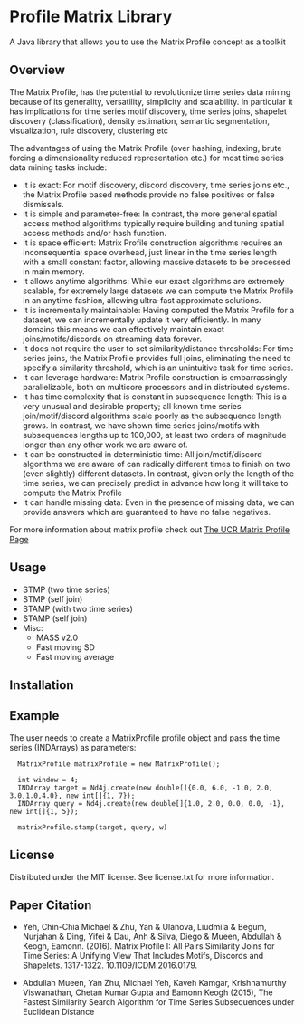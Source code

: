 # Profile Matrix Library
A Java library that allows you to use the Matrix Profile concept as a toolkit

Overview
-------------------------

The Matrix Profile, has the potential to revolutionize time series data mining because 
of its generality, versatility, simplicity and scalability.  In particular it has implications 
for time series motif discovery, time series joins, shapelet discovery (classification),
density estimation, semantic segmentation, visualization, rule discovery, clustering etc 

The advantages of using the Matrix Profile (over hashing, indexing, brute forcing a dimensionality reduced representation etc.) for most time series data mining tasks include:

- It is exact: For motif discovery, discord discovery, time series joins etc., the Matrix Profile based methods provide no false positives or false dismissals.
- It is simple and parameter-free: In contrast, the more general spatial access method algorithms typically require building and tuning spatial access methods and/or hash function.
- It is space efficient: Matrix Profile construction algorithms requires an inconsequential space overhead, just linear in the time series length with a small constant factor, allowing massive datasets to be processed in main memory.
- It allows anytime algorithms: While our exact algorithms are extremely scalable, for extremely large datasets we can compute the Matrix Profile in an anytime fashion, allowing ultra-fast approximate solutions.
- It is incrementally maintainable: Having computed the Matrix Profile for a dataset, we can incrementally update it very efficiently. In many domains this means we can effectively maintain exact joins/motifs/discords on streaming data forever.
- It does not require the user to set similarity/distance thresholds: For time series joins, the Matrix Profile provides full joins, eliminating the need to specify a similarity threshold, which is an unintuitive task for time series.
- It can leverage hardware: Matrix Profile construction is embarrassingly parallelizable, both on multicore processors and in distributed systems.
- It has time complexity that is constant in subsequence length: This is a very unusual and desirable property; all known time series join/motif/discord algorithms scale poorly as the subsequence length grows. In contrast, we have shown time series joins/motifs with subsequences lengths up to 100,000, at least two orders of magnitude longer than any other work we are aware of.
- It can be constructed in deterministic time: All join/motif/discord algorithms we are aware of can radically different times to finish on two (even slightly) different datasets. In contrast, given only the length of the time series, we can precisely predict in advance how long it will take to compute the Matrix Profile
- It can handle missing data: Even in the presence of missing data, we can provide answers which are guaranteed to have no false negatives.

For more information about matrix profile check out [The UCR Matrix Profile Page](http://www.cs.ucr.edu/~eamonn/MatrixProfile.html)

Usage
-------------------------
- STMP (two time series)
- STMP (self join)
- STAMP (with two time series)
- STAMP (self join)
- Misc:
    * MASS v2.0
    * Fast moving SD
    * Fast moving average
    

Installation
-------------------------

Example
--------------------------
The user needs to create a MatrixProfile profile object and pass the time series (INDArrays) as parameters:

```
  MatrixProfile matrixProfile = new MatrixProfile();
  
  int window = 4;
  INDArray target = Nd4j.create(new double[]{0.0, 6.0, -1.0, 2.0, 3.0,1.0,4.0}, new int[]{1, 7});
  INDArray query = Nd4j.create(new double[]{1.0, 2.0, 0.0, 0.0, -1}, new int[]{1, 5});

  matrixProfile.stamp(target, query, w)
```


License
--------------------------
Distributed under the MIT license. See license.txt for more information.


Paper Citation
-------------------------

- Yeh, Chin-Chia Michael & Zhu, Yan & Ulanova, Liudmila & Begum, Nurjahan & Ding, Yifei & Dau, Anh & Silva, Diego & Mueen, Abdullah & Keogh, Eamonn. (2016). Matrix Profile I: All Pairs Similarity Joins for Time Series: A Unifying View That Includes Motifs, Discords and Shapelets. 1317-1322. 10.1109/ICDM.2016.0179. 

- Abdullah Mueen, Yan Zhu, Michael Yeh, Kaveh Kamgar, Krishnamurthy Viswanathan, Chetan Kumar Gupta and Eamonn Keogh (2015), The Fastest Similarity Search Algorithm for Time Series Subsequences under Euclidean Distance



